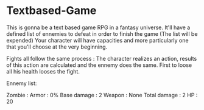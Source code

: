 # Textbased-Game

This is gonna be a text based game RPG in a fantasy universe.
It'll have a defined list of ennemies to defeat in order to finish the game (The list will be expended)
Your character will have capacities and more particularly one that you'll choose at the very beginning.

Fights all follow the same process : The character realizes an action, results of this action are calculated and the ennemy does the same.
First to loose all his health looses the fight.

Ennemy list:

Zombie :
Armor : 0%
Base damage : 2
Weapon : None
Total damage : 2
HP : 20
